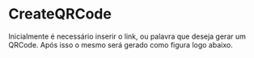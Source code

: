 # CreateQRCode
Inicialmente é necessário inserir o link, ou palavra que deseja gerar um QRCode. Após isso o mesmo será gerado como figura logo abaixo.
